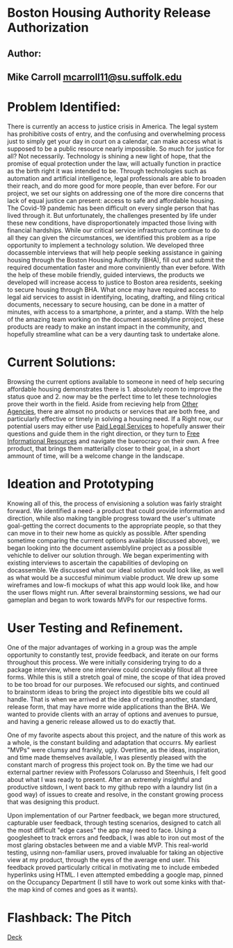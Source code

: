 # Boston Housing Authority Release Authorization



## Author:
## Mike Carroll       mcarroll11@su.suffolk.edu

# Problem Identified:
  There is currently an access to justice crisis in America. The legal system has prohibitive costs of entry, and the confusing and overwhelming process just to simply get your day in court on a calendar, can make access what is supposed to be a public resource nearly impossible. So much for justice for all? Not necessarily. Technology is shining a new light of hope, that the promise of equal protection under the law, will actually function in practice as the birth right it was intended to be. Through technologies such as automation and artificial intelligence, legal professionals are able to broaden their reach, and do more good for more people, than ever before. 
    For our project, we set our sights on addressing one of the more dire concerns that lack of equal justice can present: access to safe and affordable housing. The Covid-19 pandemic has been difficult on every single person that has lived through it. But unfortunately, the challenges presented by life under these new conditions, have disproportionately impacted those living with financial hardships. While our critical service infrastructure continue to do all they can given the circumstances, we identified this problem as a ripe opportunity to implement a technology solution.
     We developed three docassemble interviews that will help people seeking assistance in gaining housing through the Boston Housing Authority (BHA), fill out and submit the required documentation faster and more conviniently than ever before. With the help of these mobile friendly, guided interviews, the products we developed will increase access to justice to Boston area residents, seeking to secure housing through BHA. What once may have required access to legal aid services to assist in identifying, locating, drafting, and filing critical documents, necessary to secure housing, can be done in a matter of minutes, with access to a smartphone, a printer, and a stamp. With the help of the amazing team working on the document assemblyline prroject, these products are ready to make an instant impact in the community, and hopefully streamline what can be a very daunting task to undertake alone. 
     
# Current Solutions:
Browsing the current options available to someone in need of help securing affordable housing demonstrates there is 1. absolutely room to improve the status quoe and 2. now may be the perfect time to let these technologies prove their worth in the field. Aside from recieving help from <a href="https://www.metrohousingboston.org/">Other Agencies</a>, there are almsot no products or services that are both free, and particularly effective or timely in solving a housing need. If a Right now, our potential users may either use <a href="https://www.justanswer.com/sip/housing-assistance?r=ppc|ga|3|||&JPKW=section%208%20assistance&JPDC=S&JPST=&JPAD=385612362882&JPMT=b&JPNW=g&JPAF=txt&JPRC=1&JPCD=&JPOP=&cmpid=55269528&agid=2380810488&fiid=&tgtid=kwd-1724794286&ntw=g&dvc=c&r=ppc|ga|3|||&JPKW=section%208%20assistance&JPDC=S&JPST=&JPAD=385612362882&JPMT=b&JPNW=g&JPAF=txt&JPRC=1&JPCD=&JPOP=&cmpid=55269528&agid=2380810488&fiid=&tgtid=kwd-1724794286&ntw=g&dvc=c&gclid=CjwKCAiAoOz-BRBdEiwAyuvA640iiEIbuzF_uEvwxn6oJyzzxULNWjiAIYzxvIOe-E1DolaawxZm6RoCwwYQAvD_BwE&__cf_chl_jschl_tk__=28d2b9cc646a56d1214a56226fa994fef83f118c-1608204150-0-AVHJEDLzRR4N2M1GlgA68eZ2ZFelKLTL7VscDgNn5rXZy_4L_ICsK7D3gMKVFM_Y9cQjl-KLpRsBa8jep9z3nID0uLNu23iLilO2WIyqdlL7tYJqJemR4-6IfR4GCaCd8bGq64oOn0VeI9lr2xR3cTqjY-P1NHt-4is3L8gQDXh27KWh-Is1d1OFZVY1X2VMUjhKtxDexO5KJ6e35MvkijId--2uJqvmdthUEaAoI7l0pmmCSBsccAMIM5Iq6JEW_hyUvz7jm2EKT5oMKkUsD7fD7ajMeflqxteysw1E17eCCA7SKoudFsjOxJXFz7fw6vGyIAj9xYVqapaD94wen99OgxAEExKTeJAB5mtLUCv5sxe4NbwyzC5JHDk5h6hnGV_sj2pAP10aTuwNx9yv9YV6PHNRQyJ7-xA95vKvgom0xLwJRIsuy23zUW_XaGYCZflAT-HOtFhU97k0fFLD4E0e-S91xOmkNwcxNMiaIxGZSi70WJOo4vLXArJq6qXA6CPXGZS-4rs_iKEsAr_KXe_UgHPpAm1CaduW3qwYuuZx20BFIc8Dq0-7-4oYbaQVdQ67D9Vt564_zahM2M-DRNtFOqr-SXQYyUXLbRmqL2bujlCcDUmn1E5e0Jrz97EMetv5WgR4Si5uY8TdP7aAhml0xXx7zBwTnuAJ_K20W0xCX7n487BXEMOO5HHb19QJDv1yOtCRHhOj8SKIroNSs3ppfBPwCOo4mKXRxluQYVMeH5t8vLmOaRagMNZEICa2_3XnrTHhmh5eZl74QlVD_LvBuyVs_dn_sTaSrzqrFjHRoOZRr1eDG5g6UWK1Alfzq2fWw2KgkczDBww2IW7drfrWD935qYq680pw3Pqqhcj8lAbBDhHFWxAZoKpk4tMUJf1yCgF-JNZgPmnfVE_8-poNTGpaygaYSRCk8b6E7K6rS9NrGHBdEh8SS3qNUo9CoulIFWcDph8KK24PwwqXl0iFA26HktbmOzw3wCkDPU0igiRvEYNyYlgNhAHUC_c0bUyXw4lfztFgyhnr8zXCk-4">Paid Legal Services</a> to hopefully answer their questions and guide them in the right direction, or they turn to <a href="https://affordablehousingonline.com/housing-authority/Massachusetts/Boston-Housing-Authority/MA002">Free Informational Resources</a> and navigate the buerocracy on their own. A free prroduct, that brings them matterially closer to their goal, in a short ammount of time, will be a welcome change in the landscape. 

# Ideation and Prototyping

Knowing all of this, the process of envisioning a solution was fairly straight forward. We identified a need- a product that could provide information and direction, while also making tangible progress toward the user's ultimate goal-getting the correct documents to the appropriate people, so that they can move in to their new home as quickly as possible. After spending sometime comparing the currrent options available (discussed above), we began looking into the document assemblyline project as a possible vehichle to deliver our solution through. We began experimenting with existing interviews to ascertain the capabilities of devloping on docassemble. We discussed what our ideal solution would look like, as well as what would be a succesful minimum viable product. We drew up some wireframes and low-fi mockups of what this app would look like, and how the user flows might run. After several brainstorming sessions, we had our gameplan and began to work towards MVPs for our respective forms. 

# User Testing and Refinement.

One of the major advantages of working in a group was the ample opportunity to constantly test,  provide feedback, and iterate on our forms throughout this process. We were initially considering trying to do a package interview, where one interview could concievably fillout all three forms. While this is still a stretch goal of mine, the scope of that idea proved to be too broad for our purposes. We refocused our sights, and continued to brainstorm ideas to bring the project into digestible bits we could all handle. That is when we arrived at the idea of creating another, standard, release form, that may have morre wide applications than the BHA. We wanted to provide clients with an array of options and avenues to pursue, and having a generic release allowed us to do exactly that. 

One of my favorite aspects about this project, and the nature of this work as a whole, is the constant building and adaptation that occurrs. My earliest "MVPs" were  clumsy and frankly, ugly. Overtime, as the ideas, inspiration, and time made themselves available, I was plesently pleased with the constant march of progress this project took on. By the time we had our external partner review with Professors Colarusso and Steenhuis, I felt good about what I was ready to present. After an extremely insightful and productive sitdown, I went back to my github repo with a laundry list (in a good way) of issues to create and resolve, in the constant growing process that was designing this product. 

Upon implementation of our Partner feedback, we began more structured, capturable user feedback, through testing scenarios, designed to catch all the most difficult "edge cases" the app may need to face. Using a googlesheet to track errors and feedback, I was able to iron out most of the most glaring obstacles between me and a viable MVP. This real-world testing, usinng non-familiar users, proved invaluable for taking an objective view at my product, through the eyes of the average end user. This feedback proved particularly critical in motivating me to include embeded hyperlinks using HTML. I even attempted embedding a google map, pinned on the Occupancy Department (I still have to work out some kinks with that-the map kind of comes and goes as it  wants). 

# Flashback: The Pitch
<a href="https://docs.google.com/presentation/d/1KKZd9GNPwF8sTqx4ZWrBGwT4BzJtNR34_y1QoP8aU-c/edit#slide=id.g9d4fd5d06a_0_310">Deck</a>


